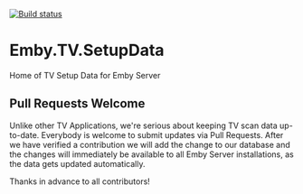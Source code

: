[![Build status](https://dev.azure.com/softworkz99/Emby.Tv.SetupData/_apis/build/status/Emby.Tv.SetupData-CI)](https://dev.azure.com/softworkz99/Emby.Tv.SetupData/_build/latest?definitionId=1)

# Emby.TV.SetupData
Home of TV Setup Data for Emby Server

## Pull Requests Welcome
Unlike other TV Applications, we're serious about keeping TV scan data up-to-date. Everybody is welcome to submit updates via Pull Requests.
After we have verified a contribution we will add the change to our database and the changes will immediately be available to all Emby Server installations, as the data gets updated automatically.

Thanks in advance to all contributors!
